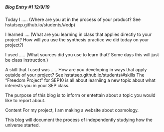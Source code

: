 ##### Blog Entry #1     12/9/19
Today I ….. (Where are you at in the process of your product? See hstatsep.github.io/students/#edp)

I learned ….  (What are you learning in class that applies directly to your project? How will you use the synthesis practice we did today on your project?)

I used ….. (What sources did you use to learn that? Some days this will just be class instruction.)

A skill that I used was ….. How are you developing in ways that apply outside of your project? See hstatsep.github.io/students/#skills
 The “Freedom Project” for SEP10 is all about learniing a new topic about what interests you in your SEP class.

The purpose of this blog is to inform or entettain about a topic you would like to report about. 

Content For my project, I am making a website about cosmology.

This blog will document the process of independently studying how the universe started. 
